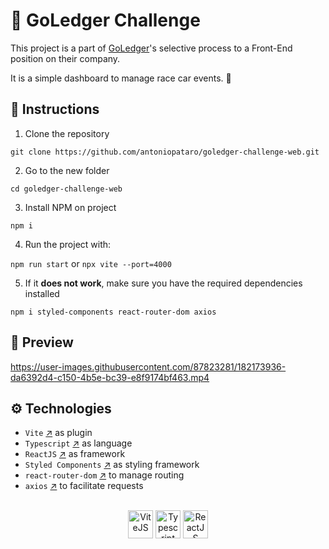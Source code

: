 # 🎯 ️GoLedger Challenge

This project is a part of [GoLedger](https://goledger.com.br/)'s selective process to a Front-End position on their company.

It is a simple dashboard to manage race car events. 🚗

## 📝 Instructions

1. Clone the repository

`git clone https://github.com/antoniopataro/goledger-challenge-web.git`

2. Go to the new folder

`cd goledger-challenge-web`

3. Install NPM on project

`npm i`

4. Run the project with:

`npm run start` or `npx vite --port=4000`

5. If it **does not work**, make sure you have the required dependencies installed

`npm i styled-components react-router-dom axios`

## 🎥 Preview

https://user-images.githubusercontent.com/87823281/182173936-da6392d4-c150-4b5e-bc39-e8f9174bf463.mp4

## ⚙️ Technologies

- `Vite` [↗](https://vitejs.dev/) as plugin
- `Typescript` [↗](https://www.typescriptlang.org/) as language
- `ReactJS` [↗](https://reactjs.org/) as framework
- `Styled Components` [↗](https://styled-components.com/) as styling framework
- `react-router-dom` [↗](https://v5.reactrouter.com/) to manage routing
- `axios` [↗](https://v5.reactrouter.com/) to facilitate requests

<div style="display: inline_block" align="center"><br>
  <a href="https://vitejs.dev/" target="_blank">
      <img align="center" title="ViteJS" alt="ViteJS" height="45" width="40" src="https://user-images.githubusercontent.com/87823281/182053707-047fc95d-6891-427b-9a98-065b20a25a30.svg"></a>
<a href="https://www.typescriptlang.org/" target="_blank">
  <img align="center" title="Typescript" alt="Typescript" height="45" width="40" src="https://user-images.githubusercontent.com/87823281/181045174-aeefe104-3966-491c-8d95-23f43050dbd0.svg"></a>
    <a href="https://reactjs.org/" target="_blank">
  <img align="center" title="ReactJS" alt="ReactJS" height="45" width="40" src="https://user-images.githubusercontent.com/87823281/181045172-a17b3a91-5442-4487-927e-0bd2920458b0.svg"></a>
</div>
